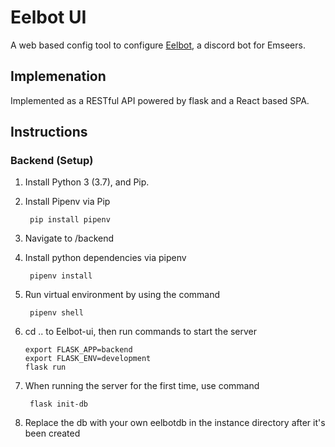 # Eelbot UI
A web based config tool to configure [Eelbot](https://github.com/Emseers/Eelbot), a discord bot for Emseers.

## Implemenation
Implemented as a RESTful API powered by flask and a React based SPA.


## Instructions

### Backend (Setup)

1. Install Python 3 (3.7), and Pip.

2. Install Pipenv via Pip

        pip install pipenv

3. Navigate to /backend

4. Install python dependencies via pipenv

        pipenv install

5. Run virtual environment by using the command

        pipenv shell

6.  cd .. to Eelbot-ui, then run commands to start the server

        export FLASK_APP=backend
        export FLASK_ENV=development
        flask run

7. When running the server for the first time, use command

        flask init-db

8. Replace the db with your own eelbotdb in the instance directory after it's been created
